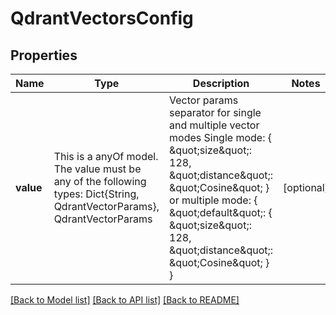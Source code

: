 # QdrantVectorsConfig



## Properties
Name | Type | Description | Notes
------------ | ------------- | ------------- | -------------
**value** | This is a anyOf model. The value must be any of the following types: Dict{String, QdrantVectorParams}, QdrantVectorParams | Vector params separator for single and multiple vector modes Single mode:  { \&quot;size\&quot;: 128, \&quot;distance\&quot;: \&quot;Cosine\&quot; }  or multiple mode:  { \&quot;default\&quot;: { \&quot;size\&quot;: 128, \&quot;distance\&quot;: \&quot;Cosine\&quot; } } | [optional] 





[[Back to Model list]](../README.md#models) [[Back to API list]](../README.md#api-endpoints) [[Back to README]](../README.md)


